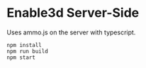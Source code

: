 # Enable3d Server-Side

Uses ammo.js on the server with typescript.

```console
npm install
npm run build
npm start
```
